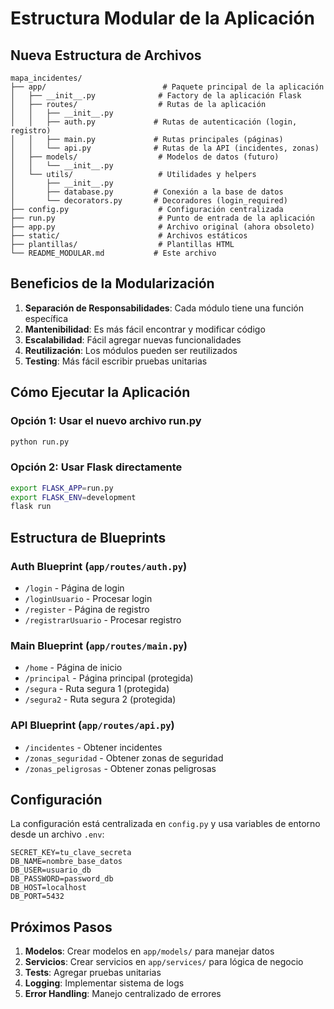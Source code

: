 # Estructura Modular de la Aplicación

## Nueva Estructura de Archivos

```
mapa_incidentes/
├── app/                          # Paquete principal de la aplicación
│   ├── __init__.py              # Factory de la aplicación Flask
│   ├── routes/                  # Rutas de la aplicación
│   │   ├── __init__.py
│   │   ├── auth.py             # Rutas de autenticación (login, registro)
│   │   ├── main.py             # Rutas principales (páginas)
│   │   └── api.py              # Rutas de la API (incidentes, zonas)
│   ├── models/                  # Modelos de datos (futuro)
│   │   └── __init__.py
│   └── utils/                   # Utilidades y helpers
│       ├── __init__.py
│       ├── database.py         # Conexión a la base de datos
│       └── decorators.py       # Decoradores (login_required)
├── config.py                    # Configuración centralizada
├── run.py                       # Punto de entrada de la aplicación
├── app.py                       # Archivo original (ahora obsoleto)
├── static/                      # Archivos estáticos
├── plantillas/                  # Plantillas HTML
└── README_MODULAR.md           # Este archivo
```

## Beneficios de la Modularización

1. **Separación de Responsabilidades**: Cada módulo tiene una función específica
2. **Mantenibilidad**: Es más fácil encontrar y modificar código
3. **Escalabilidad**: Fácil agregar nuevas funcionalidades
4. **Reutilización**: Los módulos pueden ser reutilizados
5. **Testing**: Más fácil escribir pruebas unitarias

## Cómo Ejecutar la Aplicación

### Opción 1: Usar el nuevo archivo run.py
```bash
python run.py
```

### Opción 2: Usar Flask directamente
```bash
export FLASK_APP=run.py
export FLASK_ENV=development
flask run
```

## Estructura de Blueprints

### Auth Blueprint (`app/routes/auth.py`)
- `/login` - Página de login
- `/loginUsuario` - Procesar login
- `/register` - Página de registro
- `/registrarUsuario` - Procesar registro

### Main Blueprint (`app/routes/main.py`)
- `/home` - Página de inicio
- `/principal` - Página principal (protegida)
- `/segura` - Ruta segura 1 (protegida)
- `/segura2` - Ruta segura 2 (protegida)

### API Blueprint (`app/routes/api.py`)
- `/incidentes` - Obtener incidentes
- `/zonas_seguridad` - Obtener zonas de seguridad
- `/zonas_peligrosas` - Obtener zonas peligrosas

## Configuración

La configuración está centralizada en `config.py` y usa variables de entorno desde un archivo `.env`:

```env
SECRET_KEY=tu_clave_secreta
DB_NAME=nombre_base_datos
DB_USER=usuario_db
DB_PASSWORD=password_db
DB_HOST=localhost
DB_PORT=5432
```

## Próximos Pasos

1. **Modelos**: Crear modelos en `app/models/` para manejar datos
2. **Servicios**: Crear servicios en `app/services/` para lógica de negocio
3. **Tests**: Agregar pruebas unitarias
4. **Logging**: Implementar sistema de logs
5. **Error Handling**: Manejo centralizado de errores 